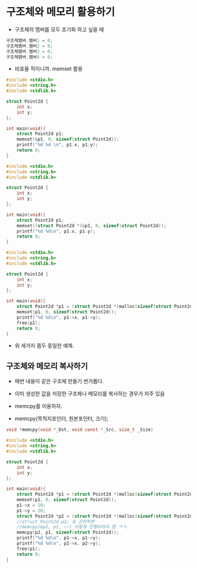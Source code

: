 # 구조체와 메모리 활용하기

- 구조체의 멤버를 모두 초기화 하고 싶을 때

```c
구조체멤버.멤버1 = 0;
구조체멤버.멤버2 = 0;
구조체멤버.멤버3 = 0;
구조체멤버.멤버4 = 0;
```

- 비효율 적이니까. memset 활용

```c
#include <stdio.h>
#include <string.h>
#include <stdlib.h>

struct Point2d {
    int x;
    int y;
};

int main(void){
    struct Point2d p1;
    memset(&p1, 0, sizeof(struct Point2d));
    printf("%d %d \n", p1.x, p1.y);
    return 0;
}
```

```c
#include <stdio.h>
#include <string.h>
#include <stdlib.h>

struct Point2d {
    int x;
    int y;
};

int main(void){
    struct Point2d p1;
    memset((struct Point2d *)&p1, 0, sizeof(struct Point2d));
    printf("%d %d\n", p1.x, p1.y);
    return 0;
}
```

```c
#include <stdio.h>
#include <string.h>
#include <stdlib.h>

struct Point2d {
    int x;
    int y;
};

int main(void){
    struct Point2d *p1 = (struct Point2d *)malloc(sizeof(struct Point2d));
    memset(p1, 0, sizeof(struct Point2d));
    printf("%d %d\n", p1->x, p1->y);
    free(p1);
    return 0;
}
```

- 위 세가지 몸두 동일한 예제.

## 구조체와 메모리 복사하기
- 매번 내용이 같은 구조체 만들기 번거롭다.
- 이미 생성한 값을 저장한 구조체나 메모리를 복사하는 경우가 자주 있음
- memcpy를 이용하자.

- memcpy(목적지포인터, 원본포인터, 크기);
```c
void *memcpy(void *_Dst, void const *_Src, size_t _Size)
```

```c
#include <stdio.h>
#include <string.h>
#include <stdlib.h>

struct Point2d {
    int x;
    int y;
};

int main(void){
    struct Point2d *p1 = (struct Point2d *)malloc(sizeof(struct Point2d));
    memset(p1, 0, sizeof(struct Point2d));
    p1->x = 10;
    p1->y = 20;
    struct Point2d *p2 = (struct Point2d *)malloc(sizeof(struct Point2d));
    //struct Point2d p2; 로 선언하면
    //memcpy(&p2, p1, ~~) 이렇게 진행되어야 함 ㅋㅋ.
    memcpy(p2, p1, sizeof(struct Point2d));
    printf("%d %d\n", p1->x, p1->y);
    printf("%d %d\n", p2->x, p2->y);
    free(p1);
    return 0;
}
```

